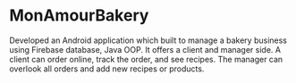 # MonAmourBakery
Developed an Android application which built to manage a bakery business using Firebase database, Java OOP. 
It offers a client and manager side. 
A client can order online, track the order, and see recipes.
The manager can overlook all orders and add new recipes or products.

